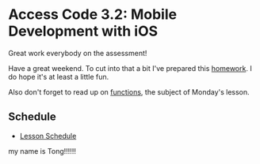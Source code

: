 # Access Code 3.2: Mobile Development with iOS

Great work everybody on the assessment!

Have a great weekend. To cut into that a bit 
I've prepared this [homework](/homework/week-2-playground). I do hope
it's at least a little fun. 

Also don't forget to read up on [functions](/lessons/functions-one), the
subject of Monday's lesson.

## Schedule

- [Lesson Schedule](schedule.md)


my name is Tong!!!!!!